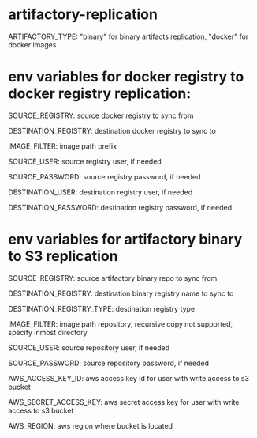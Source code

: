 # artifactory-replication
ARTIFACTORY_TYPE: "binary" for binary artifacts replication, "docker" for docker images

# env variables for docker registry to docker registry replication:
SOURCE_REGISTRY: source docker registry to sync from

DESTINATION_REGISTRY: destination docker registry to sync to

IMAGE_FILTER: image path prefix

SOURCE_USER: source registry user, if needed

SOURCE_PASSWORD: source registry password, if needed

DESTINATION_USER: destination registry user, if needed

DESTINATION_PASSWORD: destination registry password, if needed


# env variables for artifactory binary to S3 replication
SOURCE_REGISTRY: source artifactory binary repo to sync from

DESTINATION_REGISTRY: destination binary registry name to sync to

DESTINATION_REGISTRY_TYPE: destination registry type

IMAGE_FILTER: image path repository, recursive copy not supported, specify inmost directory

SOURCE_USER: source repository user, if needed

SOURCE_PASSWORD: source repository password, if needed

AWS_ACCESS_KEY_ID: aws access key id for user with write access to s3 bucket

AWS_SECRET_ACCESS_KEY: aws secret access key for user with write access to s3 bucket

AWS_REGION: aws region where bucket is located